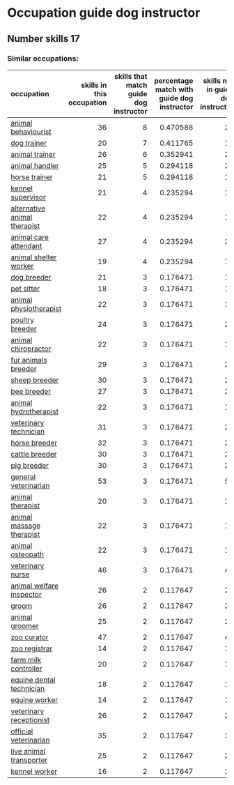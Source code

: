 # Occupation guide dog instructor
## Number skills 17
### Similar occupations:
| occupation                                                      |   skills in this occupation |   skills that match guide dog instructor |   percentage match with guide dog instructor |   skills not in guide dog instructor |
|:----------------------------------------------------------------|----------------------------:|-----------------------------------------:|---------------------------------------------:|-------------------------------------:|
| [animal behaviourist](animal_behaviourist.md)                   |                          36 |                                        8 |                                     0.470588 |                                   28 |
| [dog trainer](dog_trainer.md)                                   |                          20 |                                        7 |                                     0.411765 |                                   13 |
| [animal trainer](animal_trainer.md)                             |                          26 |                                        6 |                                     0.352941 |                                   20 |
| [animal handler](animal_handler.md)                             |                          25 |                                        5 |                                     0.294118 |                                   20 |
| [horse trainer](horse_trainer.md)                               |                          21 |                                        5 |                                     0.294118 |                                   16 |
| [kennel supervisor](kennel_supervisor.md)                       |                          21 |                                        4 |                                     0.235294 |                                   17 |
| [alternative animal therapist](alternative_animal_therapist.md) |                          22 |                                        4 |                                     0.235294 |                                   18 |
| [animal care attendant](animal_care_attendant.md)               |                          27 |                                        4 |                                     0.235294 |                                   23 |
| [animal shelter worker](animal_shelter_worker.md)               |                          19 |                                        4 |                                     0.235294 |                                   15 |
| [dog breeder](dog_breeder.md)                                   |                          21 |                                        3 |                                     0.176471 |                                   18 |
| [pet sitter](pet_sitter.md)                                     |                          18 |                                        3 |                                     0.176471 |                                   15 |
| [animal physiotherapist](animal_physiotherapist.md)             |                          22 |                                        3 |                                     0.176471 |                                   19 |
| [poultry breeder](poultry_breeder.md)                           |                          24 |                                        3 |                                     0.176471 |                                   21 |
| [animal chiropractor](animal_chiropractor.md)                   |                          22 |                                        3 |                                     0.176471 |                                   19 |
| [fur animals breeder](fur_animals_breeder.md)                   |                          29 |                                        3 |                                     0.176471 |                                   26 |
| [sheep breeder](sheep_breeder.md)                               |                          30 |                                        3 |                                     0.176471 |                                   27 |
| [bee breeder](bee_breeder.md)                                   |                          27 |                                        3 |                                     0.176471 |                                   24 |
| [animal hydrotherapist](animal_hydrotherapist.md)               |                          22 |                                        3 |                                     0.176471 |                                   19 |
| [veterinary technician](veterinary_technician.md)               |                          31 |                                        3 |                                     0.176471 |                                   28 |
| [horse breeder](horse_breeder.md)                               |                          32 |                                        3 |                                     0.176471 |                                   29 |
| [cattle breeder](cattle_breeder.md)                             |                          30 |                                        3 |                                     0.176471 |                                   27 |
| [pig breeder](pig_breeder.md)                                   |                          30 |                                        3 |                                     0.176471 |                                   27 |
| [general veterinarian](general_veterinarian.md)                 |                          53 |                                        3 |                                     0.176471 |                                   50 |
| [animal therapist](animal_therapist.md)                         |                          20 |                                        3 |                                     0.176471 |                                   17 |
| [animal massage therapist](animal_massage_therapist.md)         |                          22 |                                        3 |                                     0.176471 |                                   19 |
| [animal osteopath](animal_osteopath.md)                         |                          22 |                                        3 |                                     0.176471 |                                   19 |
| [veterinary nurse](veterinary_nurse.md)                         |                          46 |                                        3 |                                     0.176471 |                                   43 |
| [animal welfare inspector](animal_welfare_inspector.md)         |                          26 |                                        2 |                                     0.117647 |                                   24 |
| [groom](groom.md)                                               |                          26 |                                        2 |                                     0.117647 |                                   24 |
| [animal groomer](animal_groomer.md)                             |                          25 |                                        2 |                                     0.117647 |                                   23 |
| [zoo curator](zoo_curator.md)                                   |                          47 |                                        2 |                                     0.117647 |                                   45 |
| [zoo registrar](zoo_registrar.md)                               |                          14 |                                        2 |                                     0.117647 |                                   12 |
| [farm milk controller](farm_milk_controller.md)                 |                          20 |                                        2 |                                     0.117647 |                                   18 |
| [equine dental technician](equine_dental_technician.md)         |                          18 |                                        2 |                                     0.117647 |                                   16 |
| [equine worker](equine_worker.md)                               |                          14 |                                        2 |                                     0.117647 |                                   12 |
| [veterinary receptionist](veterinary_receptionist.md)           |                          26 |                                        2 |                                     0.117647 |                                   24 |
| [official veterinarian](official_veterinarian.md)               |                          35 |                                        2 |                                     0.117647 |                                   33 |
| [live animal transporter](live_animal_transporter.md)           |                          25 |                                        2 |                                     0.117647 |                                   23 |
| [kennel worker](kennel_worker.md)                               |                          16 |                                        2 |                                     0.117647 |                                   14 |
